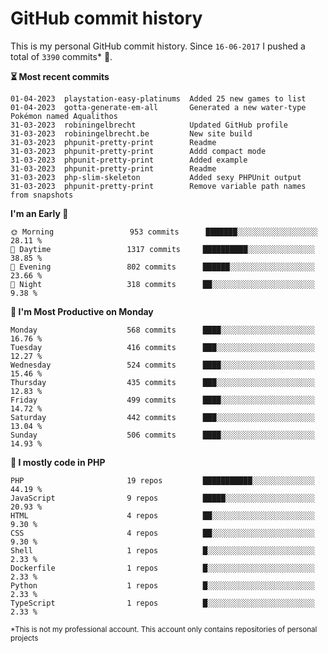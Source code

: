 # GitHub commit history
This is my personal GitHub commit history. Since <!--START_SECTION:first-commit-date-->`16-06-2017`<!--END_SECTION:first-commit-date--> I pushed a total of <!--START_SECTION:total-commit-count-->`3390`<!--END_SECTION:total-commit-count--> commits* 🎉.

<!--START_SECTION:most-recent-commits-->
**⏳ Most recent commits**
                                        
```text
01-04-2023  playstation-easy-platinums  Added 25 new games to list
01-04-2023  gotta-generate-em-all       Generated a new water-type Pokémon named Aqualithos
31-03-2023  robiningelbrecht            Updated GitHub profile
31-03-2023  robiningelbrecht.be         New site build
31-03-2023  phpunit-pretty-print        Readme
31-03-2023  phpunit-pretty-print        Addd compact mode
31-03-2023  phpunit-pretty-print        Added example
31-03-2023  phpunit-pretty-print        Readme
31-03-2023  php-slim-skeleton           Added sexy PHPUnit output
31-03-2023  phpunit-pretty-print        Remove variable path names from snapshots
```
<!--END_SECTION:most-recent-commits-->  

<!--START_SECTION:commits-per-day-time-->
**I&#039;m an Early 🐤**

```text
🌞 Morning                 953 commits      ███████░░░░░░░░░░░░░░░░░░   28.11 %
🌆 Daytime                 1317 commits     ██████████░░░░░░░░░░░░░░░   38.85 %
🌃 Evening                 802 commits      ██████░░░░░░░░░░░░░░░░░░░   23.66 %
🌙 Night                   318 commits      ██░░░░░░░░░░░░░░░░░░░░░░░   9.38 %
```
<!--END_SECTION:commits-per-day-time-->  

<!--START_SECTION:commits-per-weekday-->
**📅 I&#039;m Most Productive on Monday**

```text
Monday                    568 commits      ████░░░░░░░░░░░░░░░░░░░░░   16.76 %
Tuesday                   416 commits      ███░░░░░░░░░░░░░░░░░░░░░░   12.27 %
Wednesday                 524 commits      ████░░░░░░░░░░░░░░░░░░░░░   15.46 %
Thursday                  435 commits      ███░░░░░░░░░░░░░░░░░░░░░░   12.83 %
Friday                    499 commits      ████░░░░░░░░░░░░░░░░░░░░░   14.72 %
Saturday                  442 commits      ███░░░░░░░░░░░░░░░░░░░░░░   13.04 %
Sunday                    506 commits      ████░░░░░░░░░░░░░░░░░░░░░   14.93 %
```
<!--END_SECTION:commits-per-weekday-->  

<!--START_SECTION:repos-per-language-->
**💬 I mostly code in PHP**

```text
PHP                       19 repos         ███████████░░░░░░░░░░░░░░   44.19 %
JavaScript                9 repos          █████░░░░░░░░░░░░░░░░░░░░   20.93 %
HTML                      4 repos          ██░░░░░░░░░░░░░░░░░░░░░░░   9.30 %
CSS                       4 repos          ██░░░░░░░░░░░░░░░░░░░░░░░   9.30 %
Shell                     1 repos          █░░░░░░░░░░░░░░░░░░░░░░░░   2.33 %
Dockerfile                1 repos          █░░░░░░░░░░░░░░░░░░░░░░░░   2.33 %
Python                    1 repos          █░░░░░░░░░░░░░░░░░░░░░░░░   2.33 %
TypeScript                1 repos          █░░░░░░░░░░░░░░░░░░░░░░░░   2.33 %
```
<!--END_SECTION:repos-per-language-->  

<sub>*This is not my professional account. This account only contains repositories of personal projects</sub>
